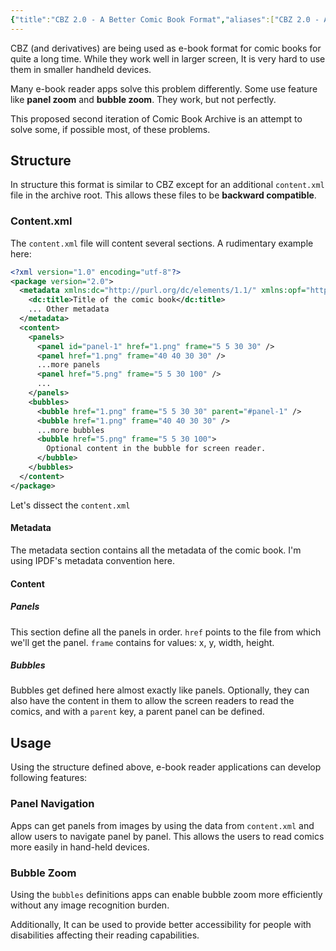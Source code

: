 ```yaml
---
{"title":"CBZ 2.0 - A Better Comic Book Format","aliases":["CBZ 2.0 - A Better Comic Book Format"],"created":"2023-04-25T09:32:42+06:00","updated":"2023-04-25T10:03:59+06:00","tags":["techincal-draft","ebook","comic-book"],"dg-publish":true,"dg-note-icon":1,"dg-path":"Writings/Technical/Technical Drafts/CBZ 2.0 - A Better Comic Book Archive.md","permalink":"/writings/technical/technical-drafts/cbz-2-0-a-better-comic-book-archive/","dgPassFrontmatter":true,"noteIcon":1}
---
```


CBZ (and derivatives) are being used as e-book format for comic books for quite a long time. While they work well in larger screen, It is very hard to use them in smaller handheld devices.

Many e-book reader apps solve this problem differently. Some use feature like **panel zoom** and **bubble zoom**. They work, but not perfectly.

This proposed second iteration of Comic Book Archive is an attempt to solve some, if possible most, of these problems.

## Structure
In structure this format is similar to CBZ except for an additional `content.xml` file in the archive root. This allows these files to be **backward compatible**.

### Content.xml
The `content.xml` file will content several sections. A rudimentary example here:

```xml
<?xml version="1.0" encoding="utf-8"?>
<package version="2.0">
  <metadata xmlns:dc="http://purl.org/dc/elements/1.1/" xmlns:opf="http://www.idpf.org/2007/opf">
    <dc:title>Title of the comic book</dc:title>
    ... Other metadata
  </metadata>
  <content>
    <panels>
      <panel id="panel-1" href="1.png" frame="5 5 30 30" />
      <panel href="1.png" frame="40 40 30 30" />
      ...more panels
      <panel href="5.png" frame="5 5 30 100" />
      ...
    </panels>
    <bubbles>
      <bubble href="1.png" frame="5 5 30 30" parent="#panel-1" />
      <bubble href="1.png" frame="40 40 30 30" />
      ...more bubbles
      <bubble href="5.png" frame="5 5 30 100">
        Optional content in the bubble for screen reader.
      </bubble>
    </bubbles>
  </content>
</package>
```

Let's dissect the `content.xml`

#### Metadata
The metadata section contains all the metadata of the comic book. I'm using IPDF's metadata convention here.

#### Content
##### Panels
This section define all the panels in order. `href` points to the file from which we'll get the panel. `frame` contains for values: x, y, width, height.

##### Bubbles
Bubbles get defined here almost exactly like panels. Optionally, they can also have the content in them to allow the screen readers to read the comics, and with a `parent` key, a parent panel can be defined.

## Usage
Using the structure defined above, e-book reader applications can develop following features:

### Panel Navigation
Apps can get panels from images by using the data from `content.xml` and allow users to navigate panel by panel. This allows the users to read comics more easily in hand-held devices.

### Bubble Zoom
Using the `bubbles` definitions apps can enable bubble zoom more efficiently without any image recognition burden.

Additionally, It can be used to provide better accessibility for people with disabilities affecting their reading capabilities.